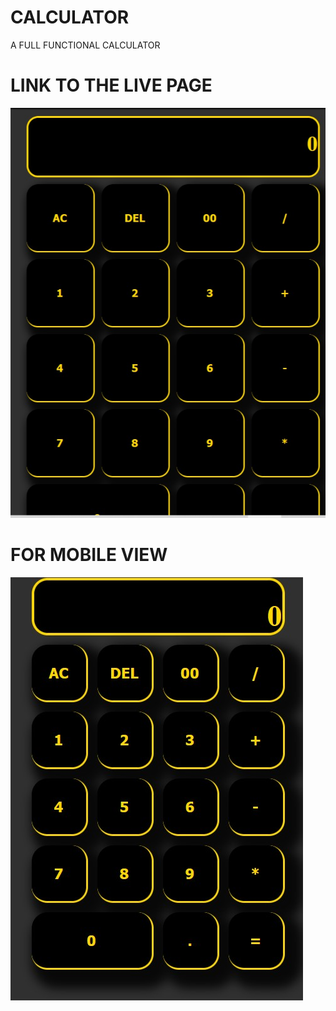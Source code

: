 # CALCULATOR
A FULL FUNCTIONAL CALCULATOR
# LINK TO THE LIVE PAGE

![CALCULATOR](desktop.jpg)
# FOR MOBILE VIEW
![CALCULATOR](mobile.jpg)